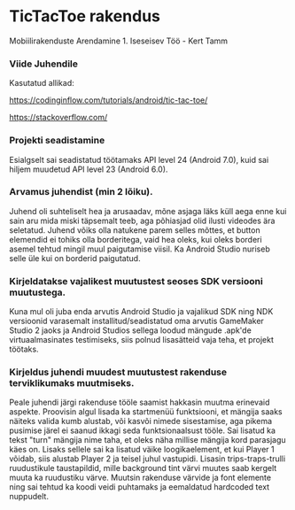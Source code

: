 # TicTacToe rakendus

Mobiilirakenduste Arendamine 1. Iseseisev Töö - Kert Tamm

### Viide Juhendile
Kasutatud allikad: 

https://codinginflow.com/tutorials/android/tic-tac-toe/

https://stackoverflow.com/

### Projekti seadistamine

Esialgselt sai seadistatud töötamaks API level 24 (Android 7.0), kuid sai hiljem muudetud API level 23 (Android 6.0).

### Arvamus juhendist (min 2 lõiku).
Juhend oli suhteliselt hea ja arusaadav, mõne asjaga läks küll aega enne kui sain aru mida miski täpsemalt teeb, aga põhiasjad olid ilusti videodes ära seletatud. Juhend võiks olla natukene parem selles mõttes, et button elemendid ei tohiks olla borderitega, vaid hea oleks, kui oleks borderi asemel tehtud mingil muul paigutamise viisil. Ka Android Studio nuriseb selle üle kui on borderid paigutatud.

### Kirjeldatakse vajalikest muutustest seoses SDK versiooni muutustega.
Kuna mul oli juba enda arvutis Android Studio ja vajalikud SDK ning NDK versioonid varasemalt installitud/seadistatud oma arvutis GameMaker Studio 2 jaoks ja Android Studios sellega loodud mängude .apk'de virtuaalmasinates testimiseks, siis polnud lisasätteid vaja teha, et projekt töötaks.

### Kirjeldus juhendi muudest muutustest rakenduse terviklikumaks muutmiseks.
Peale juhendi järgi rakenduse tööle saamist hakkasin muutma erinevaid aspekte. Proovisin algul lisada ka startmenüü funktsiooni, et mängija saaks näiteks valida kumb alustab, või kasvõi nimede sisestamise, aga pikema pusimise järel ei saanud ikkagi seda funktsionaalsust tööle. 
Sai lisatud ka tekst "turn" mängija nime taha, et oleks näha millise mängija kord parasjagu käes on. Lisaks sellele sai ka lisatud väike loogikaelement, et kui Player 1 võidab, siis alustab Player 2 ja teisel juhul vastupidi. Lisasin trips-traps-trulli ruudustikule taustapildid, mille background tint värvi muutes saab kergelt muuta ka ruudustiku värve. Muutsin rakenduse värvide ja font elemente ning sai tehtud ka koodi veidi puhtamaks ja eemaldatud hardcoded text nuppudelt.
